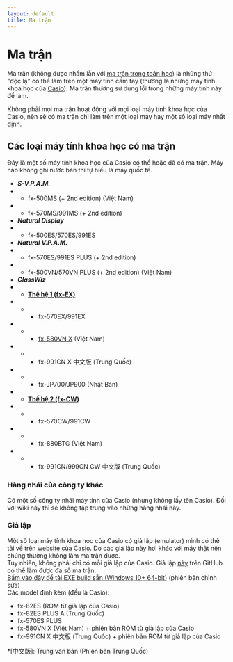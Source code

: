```yaml
---
layout: default
title: Ma trận
---
```


# Ma trận
Ma trận (không được nhầm lẫn với [ma trận trong toán học](https://vi.wikipedia.org/wiki/Ma_tr%E1%BA%ADn_(to%C3%A1n_h%E1%BB%8Dc))) là những thứ "độc lạ" có thể làm trên một máy tính cầm tay (thường là những máy tính khoa học của [Casio](https://vi.wikipedia.org/wiki/Casio)). Ma trận thường sử dụng lỗi trong những máy tính này để làm.

Không phải mọi ma trận hoạt động với mọi loại máy tính khoa học của Casio, nên sẽ có ma trận chỉ làm trên một loại máy hay một số loại máy nhất định.

## Các loại máy tính khoa học có ma trận
Đây là một số máy tính khoa học của Casio có thể hoặc đã có ma trận. Máy nào không ghi nước bán thì tự hiểu là máy quốc tế.
- ***S-V.P.A.M.***
- - fx-500MS (+ 2nd edition) (Việt Nam)
- - fx-570MS/991MS (+ 2nd edition)
- ***Natural Display***
- - fx-500ES/570ES/991ES
- ***Natural V.P.A.M.***
- - fx-570ES/991ES PLUS (+ 2nd edition)
- - fx-500VN/570VN PLUS (+ 2nd edition) (Việt Nam)
- ***ClassWiz***
- - [**Thế hệ 1 (fx-EX)**](/thu-vien-ma-tran/docs/classwiz)
- - - fx-570EX/991EX
- - - [fx-580VN X](/thu-vien-ma-tran/docs/classwiz/cac-loai-may/fx580vnx.html) (Việt Nam)
- - - fx-991CN X 中文版 (Trung Quốc)
- - - fx-JP700/JP900 (Nhật Bản)
- - [**Thế hệ 2 (fx-CW)**](/thu-vien-ma-tran/docs/classwiz2)
- - - fx-570CW/991CW
- - - fx-880BTG (Việt Nam)
- - - fx-991CN/999CN CW 中文版 (Trung Quốc)

### Hàng nhái của công ty khác
Có một số công ty nhái máy tính của Casio (nhưng không lấy tên Casio). Đối với wiki này thì sẽ không tập trung vào những hàng nhái này.

### Giả lập
Một số loại máy tính khoa học của Casio có giả lập (emulator) mình có thể tải về trên [website của Casio](https://edu.casio.com/softwarelicense/index.php). Do các giả lập này hơi khác với máy thật nên chúng thường không làm ma trận được.  
Tuy nhiên, không phải chỉ có mỗi giả lập của Casio. Giả lập [này](https://github.com/user202729/CasioEmu) trên GitHub có thể làm được đa số ma trận.  
[Bấm vào đây để tải EXE build sẵn (Windows 10+ 64-bit)](https://drive.google.com/file/d/11co4YDYDUsCghI-DrhpqYU0PDO7BL-uZ/view?usp=share_link) (phiên bản chỉnh sửa)  
Các model đính kèm (đều là Casio):
- fx-82ES (ROM từ giả lập của Casio)
- fx-82ES PLUS A (Trung Quốc)
- fx-570ES PLUS
- fx-580VN X (Việt Nam) + phiên bản ROM từ giả lập của Casio
- fx-991CN X 中文版 (Trung Quốc) + phiên bản ROM từ giả lập của Casio

*[中文版]: Trung văn bản (Phiên bản Trung Quốc)